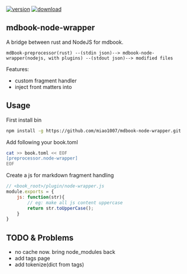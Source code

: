 
[![version](https://img.shields.io/npm/v/mdbook-node-wrapper.svg)](https://www.npmjs.com/package/mdbook-node-wrapper)
[![download](https://img.shields.io/npm/dm/mdbook-node-wrapper.svg)](https://www.npmjs.com/package/mdbook-node-wrapper)


##  mdbook-node-wrapper

A bridge between rust and NodeJS for mdbook.

```
mdBook-preprocessor(rust) --(stdin json)--> mdbook-node-wrapper(nodejs, with plugins) --(stdout json)--> modified files
```

Features:
* custom fragment handler
* inject front matters into


## Usage


First install bin

```sh
npm install -g https://github.com/miao1007/mdbook-node-wrapper.git
```

Add following your book.toml

```sh
cat >> book.toml << EOF
[preprocessor.node-wrapper]
EOF
```

Create a js for markdown fragment handling

```js
// <book_root>/plugin/node-wrapper.js
module.exports = {
    js: function(str){
        // eg: make all js content uppercase
        return str.toUpperCase();
    }
}
```

## TODO & Problems
* no cache now. bring node_modules back
* add tags page
* add tokenize(dict from tags)
